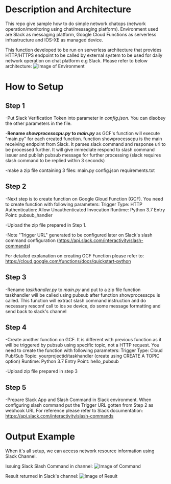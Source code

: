 # Description and Architecture
This repo give sample how to do simple network chatops (network operation/monitoring using chat/messaging platform). Environment used are Slack as messaging platform, Google Cloud Functions as serverless infrastructure and IOS-XE as managed device.

This function developed to be run on serverless architecture that provides HTTP/HTTPS endpoint to be called by external system to be used for daily network operation on chat platform e.g Slack. Please refer to below architecture:
![Image of Environment](https://user-images.githubusercontent.com/9415402/100731219-b026b000-33fd-11eb-9ae9-0f550323115b.png)

# How to Setup

## Step 1
-Put Slack Verification Token into parameter in *config.json*. You can disobey the other parameters in the file.

-**Rename *showprocesscpu.py* to *main.py*** as GCF's function will execute "main.py" for each created function. function showprocesscpu is the main receiving endpoint from Slack. It parses slack command and response url to be processed further. It will give immediate respond to slash command issuer and publish pubsub message for further processing (slack requires slash command to be replied within 3 seconds)

-make a zip file containing 3 files: 
main.py 
config.json 
requirements.txt 

## Step 2
-Next step is to create function on Google Gloud Function (GCF). You need to create function with following parameters:
Trigger Type: HTTP
Authentication: Allow Unauthenticated Invocation
Runtime: Python 3.7
Entry Point: pubsub_handler

-Upload the zip file prepared in Step 1.

-Note "Trigger URL" generated to be configured later on Slack's slash command configuration (https://api.slack.com/interactivity/slash-commands)

For detailed explanation on creating GCF Function please refer to: https://cloud.google.com/functions/docs/quickstart-python


## Step 3
-Rename *taskhandler.py* to *main.py* and put to a zip file
function taskhandler will be called using pubsub after function showprocesscpu is called. This function will extract slash command instruction and do necessary resconf call to ios xe device, do some message formatting and send back to slack's channel

## Step 4
-Create another function on GCF. It is different with previous function as it will be triggered by pubsub using specific topic, not a HTTP request. You need to create the function with following parameters:
Trigger Type: Cloud Pub/Sub
Topic: yourprojectid/taskhandler (create using CREATE A TOPIC option)
Runtime: Python 3.7
Entry Point: hello_pubsub

-Upload zip file prepared in step 3

## Step 5
-Prepare Slack App and Slash Command in Slack environment. When configuring slash command put the Trigger URL gotten from Step 2 as webhook URL
For reference please refer to Slack documentation: https://api.slack.com/interactivity/slash-commands

# Output Example

When it's all setup, we can access network resource information using Slack Channel.

Issuing Slack Slash Command in channel:
![Image of Command](https://user-images.githubusercontent.com/9415402/100743118-6db99f00-340e-11eb-8bb2-6091650b738a.png)

Result returned in Slack's channel:
![Image of Result](https://user-images.githubusercontent.com/9415402/100743296-b6715800-340e-11eb-943d-72d257a80d2f.png)
